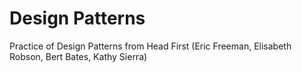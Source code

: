 # Design Patterns

Practice of Design Patterns from Head First (Eric Freeman, Elisabeth Robson, Bert Bates, Kathy Sierra)